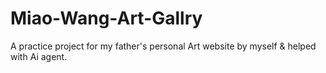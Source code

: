 # Miao-Wang-Art-Gallry
A practice project for my father's personal Art website by myself &amp; helped with Ai agent.
